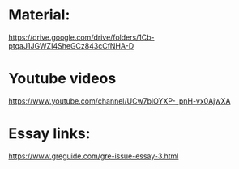 # Material:
https://drive.google.com/drive/folders/1Cb-ptqaJ1JGWZI4SheGCz843cCfNHA-D

# Youtube videos
https://www.youtube.com/channel/UCw7blOYXP-_pnH-vx0AjwXA

# Essay links:
https://www.greguide.com/gre-issue-essay-3.html